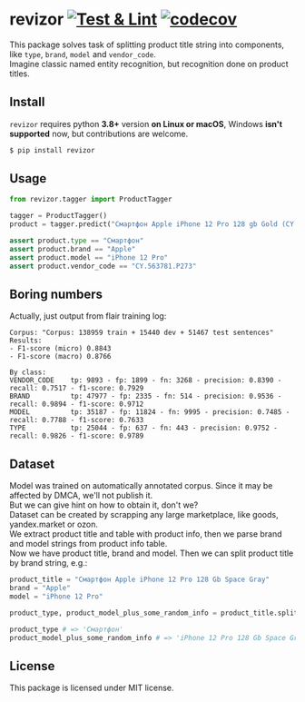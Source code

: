 # revizor [![Test & Lint](https://github.com/bureaucratic-labs/revizor/actions/workflows/test-and-lint.yml/badge.svg)](https://github.com/bureaucratic-labs/revizor) [![codecov](https://codecov.io/gh/bureaucratic-labs/revizor/branch/main/graph/badge.svg?token=YHND3N25LI)](https://codecov.io/gh/bureaucratic-labs/revizor)

This package solves task of splitting product title string into components, like `type`, `brand`, `model` and `vendor_code`.  
Imagine classic named entity recognition, but recognition done on product titles.

## Install

`revizor` requires python **3.8+** version **on Linux or macOS**, Windows **isn't supported** now, but contributions are welcome.

```bash
$ pip install revizor
```

## Usage

```python
from revizor.tagger import ProductTagger

tagger = ProductTagger()
product = tagger.predict("Смартфон Apple iPhone 12 Pro 128 gb Gold (CY.563781.P273)")

assert product.type == "Смартфон"
assert product.brand == "Apple"
assert product.model == "iPhone 12 Pro"
assert product.vendor_code == "CY.563781.P273"
```

## Boring numbers

Actually, just output from flair training log:
```
Corpus: "Corpus: 138959 train + 15440 dev + 51467 test sentences"
Results:
- F1-score (micro) 0.8843
- F1-score (macro) 0.8766

By class:
VENDOR_CODE    tp: 9893 - fp: 1899 - fn: 3268 - precision: 0.8390 - recall: 0.7517 - f1-score: 0.7929
BRAND          tp: 47977 - fp: 2335 - fn: 514 - precision: 0.9536 - recall: 0.9894 - f1-score: 0.9712
MODEL          tp: 35187 - fp: 11824 - fn: 9995 - precision: 0.7485 - recall: 0.7788 - f1-score: 0.7633
TYPE           tp: 25044 - fp: 637 - fn: 443 - precision: 0.9752 - recall: 0.9826 - f1-score: 0.9789
```

## Dataset

Model was trained on automatically annotated corpus. Since it may be affected by DMCA, we'll not publish it.  
But we can give hint on how to obtain it, don't we?  
Dataset can be created by scrapping any large marketplace, like goods, yandex.market or ozon.  
We extract product title and table with product info, then we parse brand and model strings from product info table.  
Now we have product title, brand and model. Then we can split product title by brand string, e.g.:

```python
product_title = "Смартфон Apple iPhone 12 Pro 128 Gb Space Gray"
brand = "Apple"
model = "iPhone 12 Pro"

product_type, product_model_plus_some_random_info = product_title.split(brand)

product_type # => 'Смартфон'
product_model_plus_some_random_info # => 'iPhone 12 Pro 128 Gb Space Gray'
```

## License

This package is licensed under MIT license.
